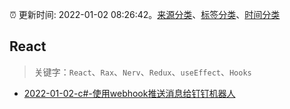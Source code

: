 :alarm_clock: 更新时间: 2022-01-02 08:26:42。[来源分类](../README.md)、[标签分类](../TAGS.md)、[时间分类](../TIMELINE.md)

## React


> 关键字：`React`、`Rax`、`Nerv`、`Redux`、`useEffect`、`Hooks`



- [2022-01-02-c#-使用webhook推送消息给钉钉机器人](https://toutiao.io/k/w844e4u) 